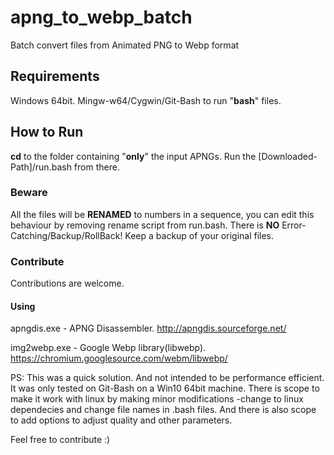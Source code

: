# apng_to_webp_batch
Batch convert files from Animated PNG to Webp format


## Requirements
Windows 64bit.
 Mingw-w64/Cygwin/Git-Bash to run "**bash**" files.

## How to Run
 **cd** to the folder containing "**only**" the input APNGs. 
 Run the [Downloaded-Path]/run.bash from there.

### Beware
All the files will be **RENAMED** to numbers in a sequence, you can edit this behaviour by removing rename script from run.bash.
There is **NO** Error-Catching/Backup/RollBack!
Keep a backup of your original files.

### Contribute
Contributions are welcome.

#### Using
apngdis.exe - APNG Disassembler.
http://apngdis.sourceforge.net/

img2webp.exe - Google Webp library(libwebp).
https://chromium.googlesource.com/webm/libwebp/

PS: This was a quick solution. And not intended to be performance efficient.
It was only tested on Git-Bash on a Win10 64bit machine.
There is scope to make it work with linux by making minor modifications 
-change to linux dependecies and change file names in .bash files.
And there is also scope to add options to adjust quality and other parameters. 

Feel free to contribute :)
